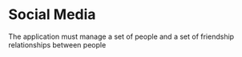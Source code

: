 # Social Media
 The application must manage a set of people and a set of friendship relationships between people
